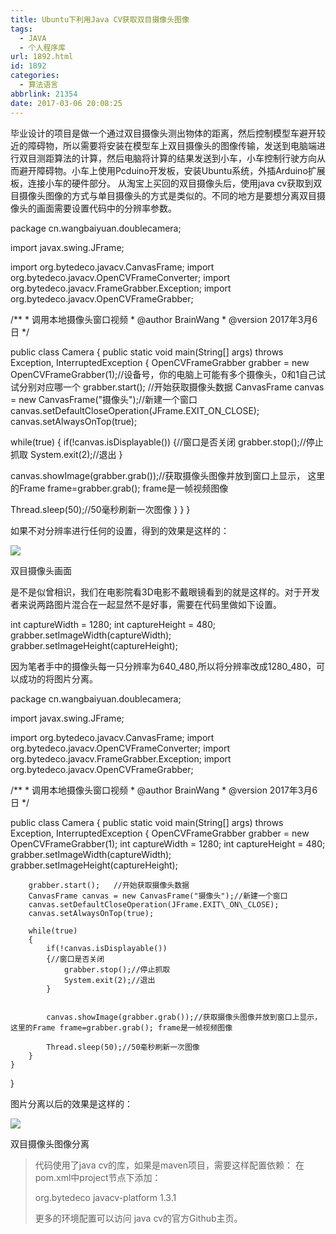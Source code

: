 ```yaml
---
title: Ubuntu下利用Java CV获取双目摄像头图像
tags:
  - JAVA
  - 个人程序库
url: 1892.html
id: 1892
categories:
  - 算法语言
abbrlink: 21354
date: 2017-03-06 20:08:25
---
```


毕业设计的项目是做一个通过双目摄像头测出物体的距离，然后控制模型车避开较近的障碍物，所以需要将安装在模型车上双目摄像头的图像传输，发送到电脑端进行双目测距算法的计算，然后电脑将计算的结果发送到小车，小车控制行驶方向从而避开障碍物。小车上使用Pcduino开发板，安装Ubuntu系统，外插Arduino扩展板，连接小车的硬件部分。 从淘宝上买回的双目摄像头后，使用java cv获取到双目摄像头图像的方式与单目摄像头的方式是类似的。不同的地方是要想分离双目摄像头的画面需要设置代码中的分辨率参数。

package cn.wangbaiyuan.doublecamera;

import javax.swing.JFrame;

import org.bytedeco.javacv.CanvasFrame;
import org.bytedeco.javacv.OpenCVFrameConverter;
import org.bytedeco.javacv.FrameGrabber.Exception;
import org.bytedeco.javacv.OpenCVFrameGrabber;

/\*\*
\* 调用本地摄像头窗口视频
\* @author BrainWang
\* @version 2017年3月6日
*/

public class Camera
{
public static void main(String\[\] args) throws Exception, InterruptedException
{
OpenCVFrameGrabber grabber = new OpenCVFrameGrabber(1);//设备号，你的电脑上可能有多个摄像头，0和1自己试试分别对应哪一个
grabber.start(); //开始获取摄像头数据
CanvasFrame canvas = new CanvasFrame("摄像头");//新建一个窗口
canvas.setDefaultCloseOperation(JFrame.EXIT\_ON\_CLOSE);
canvas.setAlwaysOnTop(true);

while(true)
{
if(!canvas.isDisplayable())
{//窗口是否关闭
grabber.stop();//停止抓取
System.exit(2);//退出
}

canvas.showImage(grabber.grab());//获取摄像头图像并放到窗口上显示， 这里的Frame frame=grabber.grab(); frame是一帧视频图像

Thread.sleep(50);//50毫秒刷新一次图像
}
}
}

如果不对分辨率进行任何的设置，得到的效果是这样的：

![](http://wangbaiyuan.cn/wp-content/uploads/2017/03/20170306200826116.jpg)

双目摄像头画面

是不是似曾相识，我们在电影院看3D电影不戴眼镜看到的就是这样的。对于开发者来说两路图片混合在一起显然不是好事，需要在代码里做如下设置。

   int captureWidth = 1280;
        int captureHeight = 480;
        grabber.setImageWidth(captureWidth);
        grabber.setImageHeight(captureHeight);

因为笔者手中的摄像头每一只分辨率为640_480,所以将分辨率改成1280_480，可以成功的将图片分离。

package cn.wangbaiyuan.doublecamera;

import javax.swing.JFrame;

import org.bytedeco.javacv.CanvasFrame;
import org.bytedeco.javacv.OpenCVFrameConverter;
import org.bytedeco.javacv.FrameGrabber.Exception;
import org.bytedeco.javacv.OpenCVFrameGrabber;

/\*\*
 \* 调用本地摄像头窗口视频
 \* @author BrainWang
 \* @version 2017年3月6日
 */

public class Camera
{
    public static void main(String\[\] args) throws Exception, InterruptedException
    {
        OpenCVFrameGrabber grabber = new OpenCVFrameGrabber(1);
       int captureWidth = 1280;
        int captureHeight = 480;
        grabber.setImageWidth(captureWidth);
        grabber.setImageHeight(captureHeight);

        grabber.start();   //开始获取摄像头数据
        CanvasFrame canvas = new CanvasFrame("摄像头");//新建一个窗口
        canvas.setDefaultCloseOperation(JFrame.EXIT\_ON\_CLOSE);
        canvas.setAlwaysOnTop(true);

        while(true)
        {
            if(!canvas.isDisplayable())
            {//窗口是否关闭
                grabber.stop();//停止抓取
                System.exit(2);//退出
            }


            canvas.showImage(grabber.grab());//获取摄像头图像并放到窗口上显示， 这里的Frame frame=grabber.grab(); frame是一帧视频图像

            Thread.sleep(50);//50毫秒刷新一次图像
        }
    }
}

图片分离以后的效果是这样的：

![](http://wangbaiyuan.cn/wp-content/uploads/2017/03/20170306200827214.jpg)

双目摄像头图像分离

> 代码使用了java cv的库，如果是maven项目，需要这样配置依赖： 在pom.xml中project节点下添加：
> 
> <dependencies>
>         <dependency>
>             <groupId>org.bytedeco</groupId>
>             <artifactId>javacv-platform</artifactId>
>             <version>1.3.1</version>
>         </dependency>
>     </dependencies>
> 
> 更多的环境配置可以访问 java cv的官方Github主页。